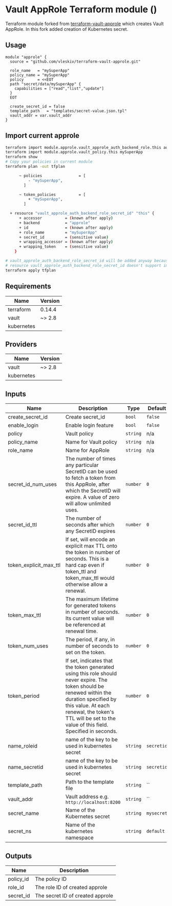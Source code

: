 # Vault AppRole Terraform module ()

Terraform module forked from [terraform-vault-approle](https://github.com/makezbs/terraform-vault-approle)  which creates Vault AppRole. In this fork added creation of Kubernetes secret.

## Usage

```hcl
module "approle" {
  source = "github.com/vleskiv/terraform-vault-approle.git"

  role_name   = "mySuperApp"
  policy_name = "mySuperApp"
  policy      = <<EOT
  path "secret/data/mySuperApp" {
    capabilities = ["read","list","update"]
  }
  EOT

  create_secret_id = false
  template_path   = "templates/secret-value.json.tpl"
  vault_addr = var.vault_addr
}
```

## Import current approle

```sh
terraform import module.approle.vault_approle_auth_backend_role.this auth/approle/role/mySuperApp
terraform import module.approle.vault_policy.this mySuperApp
terraform show
# Copy your policies in current module
terraform plan -out tfplan

      ~ policies                = [
          - "mySuperApp",
        ]

      ~ token_policies          = [
          + "mySuperApp",
        ]

  + resource "vault_approle_auth_backend_role_secret_id" "this" {
      + accessor          = (known after apply)
      + backend           = "approle"
      + id                = (known after apply)
      + role_name         = "mySuperApp"
      + secret_id         = (sensitive value)
      + wrapping_accessor = (known after apply)
      + wrapping_token    = (sensitive value)
    }

# vault_approle_auth_backend_role_secret_id will be added anyway because
# resource vault_approle_auth_backend_role_secret_id doesn't support import
terraform apply tfplan
```

## Requirements

| Name | Version |
|------|---------|
| terraform | 0.14.4 |
| vault | ~> 2.8 |
| kubernetes |   |

## Providers

| Name | Version |
|------|---------|
| vault | ~> 2.8 |
| kubernetes |   |

## Inputs

| Name | Description | Type | Default | Required |
|------|-------------|------|---------|:--------:|
| create\_secret\_id | Create secret\_id | `bool` | `false` | no |
| enable\_login | Enable login feature | `bool` | `false` | no |
| policy | Vault policy | `string` | n/a | yes |
| policy\_name | Name for Vault policy | `string` | n/a | yes |
| role\_name | Name for AppRole | `string` | n/a | yes |
| secret\_id\_num\_uses | The number of times any particular SecretID can be used to fetch a token from this AppRole, after which the SecretID will expire. A value of zero will allow unlimited uses. | `number` | `0` | no |
| secret\_id\_ttl | The number of seconds after which any SecretID expires | `number` | `0` | no |
| token\_explicit\_max\_ttl | If set, will encode an explicit max TTL onto the token in number of seconds. This is a hard cap even if token\_ttl and token\_max\_ttl would otherwise allow a renewal. | `number` | `0` | no |
| token\_max\_ttl | The maximum lifetime for generated tokens in number of seconds. Its current value will be referenced at renewal time. | `number` | `0` | no |
| token\_num\_uses | The period, if any, in number of seconds to set on the token. | `number` | `0` | no |
| token\_period | If set, indicates that the token generated using this role should never expire. The token should be renewed within the duration specified by this value. At each renewal, the token's TTL will be set to the value of this field. Specified in seconds. | `number` | `0` | no |
| name\_roleid | name of the key to be used in kubernetes secret | `string` | `secretid` | no |
| name\_secretid | name of the key to be used in kubernetes secret | `string` | `secretid` | no |
| template\_path | Path to the template file | `string` | `` | yes |
| vault\_addr | Vault address e.g. `http://localhost:8200` | `string` | `` | yes |
| secret\_name | Name of the Kubernetes secret | `string` | `mysecret` | no |
| secret\_ns | Name of the kubernetes namespace | `string` | `default` | no |


## Outputs

| Name | Description |
|------|-------------|
| policy\_id | The policy ID |
| role\_id | The role ID of created approle |
| secret\_id | The secret ID of created approle |
